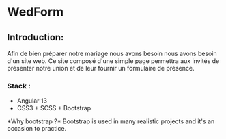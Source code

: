 # WedForm

## Introduction:
<p>Afin de bien préparer notre mariage nous avons besoin nous avons besoin d'un site web. Ce site composé d'une simple page permettra aux invités de présenter notre union et de leur fournir un formulaire de présence.</p>


### Stack :
- Angular 13
- CSS3 + SCSS + Bootstrap

<p>
*Why bootstrap ?* Bootstrap is used in many realistic projects and it's an occasion to practice. 
</p>

